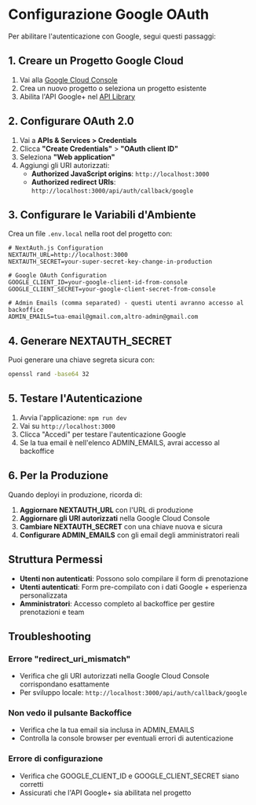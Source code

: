 # Configurazione Google OAuth

Per abilitare l'autenticazione con Google, segui questi passaggi:

## 1. Creare un Progetto Google Cloud

1. Vai alla [Google Cloud Console](https://console.cloud.google.com/)
2. Crea un nuovo progetto o seleziona un progetto esistente
3. Abilita l'API Google+ nel [API Library](https://console.cloud.google.com/apis/library)

## 2. Configurare OAuth 2.0

1. Vai a **APIs & Services > Credentials**
2. Clicca **"Create Credentials"** > **"OAuth client ID"**
3. Seleziona **"Web application"**
4. Aggiungi gli URI autorizzati:
   - **Authorized JavaScript origins**: `http://localhost:3000`
   - **Authorized redirect URIs**: `http://localhost:3000/api/auth/callback/google`

## 3. Configurare le Variabili d'Ambiente

Crea un file `.env.local` nella root del progetto con:

```env
# NextAuth.js Configuration
NEXTAUTH_URL=http://localhost:3000
NEXTAUTH_SECRET=your-super-secret-key-change-in-production

# Google OAuth Configuration
GOOGLE_CLIENT_ID=your-google-client-id-from-console
GOOGLE_CLIENT_SECRET=your-google-client-secret-from-console

# Admin Emails (comma separated) - questi utenti avranno accesso al backoffice
ADMIN_EMAILS=tua-email@gmail.com,altro-admin@gmail.com
```

## 4. Generare NEXTAUTH_SECRET

Puoi generare una chiave segreta sicura con:

```bash
openssl rand -base64 32
```

## 5. Testare l'Autenticazione

1. Avvia l'applicazione: `npm run dev`
2. Vai su `http://localhost:3000`
3. Clicca "Accedi" per testare l'autenticazione Google
4. Se la tua email è nell'elenco ADMIN_EMAILS, avrai accesso al backoffice

## 6. Per la Produzione

Quando deployi in produzione, ricorda di:

1. **Aggiornare NEXTAUTH_URL** con l'URL di produzione
2. **Aggiornare gli URI autorizzati** nella Google Cloud Console
3. **Cambiare NEXTAUTH_SECRET** con una chiave nuova e sicura
4. **Configurare ADMIN_EMAILS** con gli email degli amministratori reali

## Struttura Permessi

- **Utenti non autenticati**: Possono solo compilare il form di prenotazione
- **Utenti autenticati**: Form pre-compilato con i dati Google + esperienza personalizzata
- **Amministratori**: Accesso completo al backoffice per gestire prenotazioni e team

## Troubleshooting

### Errore "redirect_uri_mismatch"
- Verifica che gli URI autorizzati nella Google Cloud Console corrispondano esattamente
- Per sviluppo locale: `http://localhost:3000/api/auth/callback/google`

### Non vedo il pulsante Backoffice
- Verifica che la tua email sia inclusa in ADMIN_EMAILS
- Controlla la console browser per eventuali errori di autenticazione

### Errore di configurazione
- Verifica che GOOGLE_CLIENT_ID e GOOGLE_CLIENT_SECRET siano corretti
- Assicurati che l'API Google+ sia abilitata nel progetto
